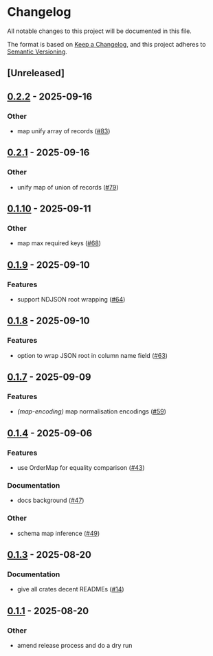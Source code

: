 # Changelog

All notable changes to this project will be documented in this file.

The format is based on [Keep a Changelog](https://keepachangelog.com/en/1.0.0/),
and this project adheres to [Semantic Versioning](https://semver.org/spec/v2.0.0.html).

## [Unreleased]

## [0.2.2](https://github.com/lmmx/polars-genson/compare/genson-core-v0.2.1...genson-core-v0.2.2) - 2025-09-16

### <!-- 9 -->Other

- map unify array of records ([#83](https://github.com/lmmx/polars-genson/pull/83))

## [0.2.1](https://github.com/lmmx/polars-genson/compare/genson-core-v0.2.0...genson-core-v0.2.1) - 2025-09-16

### <!-- 9 -->Other

- unify map of union of records ([#79](https://github.com/lmmx/polars-genson/pull/79))

## [0.1.10](https://github.com/lmmx/polars-genson/compare/genson-core-v0.1.9...genson-core-v0.1.10) - 2025-09-11

### <!-- 9 -->Other

- map max required keys ([#68](https://github.com/lmmx/polars-genson/pull/68))

## [0.1.9](https://github.com/lmmx/polars-genson/compare/genson-core-v0.1.8...genson-core-v0.1.9) - 2025-09-10

### <!-- 1 -->Features

- support NDJSON root wrapping ([#64](https://github.com/lmmx/polars-genson/pull/64))

## [0.1.8](https://github.com/lmmx/polars-genson/compare/genson-core-v0.1.7...genson-core-v0.1.8) - 2025-09-10

### <!-- 1 -->Features

- option to wrap JSON root in column name field ([#63](https://github.com/lmmx/polars-genson/pull/63))

## [0.1.7](https://github.com/lmmx/polars-genson/compare/genson-core-v0.1.6...genson-core-v0.1.7) - 2025-09-09

### <!-- 1 -->Features

- *(map-encoding)* map normalisation encodings ([#59](https://github.com/lmmx/polars-genson/pull/59))

## [0.1.4](https://github.com/lmmx/polars-genson/compare/genson-core-v0.1.3...genson-core-v0.1.4) - 2025-09-06

### <!-- 1 -->Features

- use OrderMap for equality comparison ([#43](https://github.com/lmmx/polars-genson/pull/43))

### <!-- 4 -->Documentation

- docs background ([#47](https://github.com/lmmx/polars-genson/pull/47))

### <!-- 9 -->Other

- schema map inference ([#49](https://github.com/lmmx/polars-genson/pull/49))

## [0.1.3](https://github.com/lmmx/polars-genson/compare/genson-core-v0.1.2...genson-core-v0.1.3) - 2025-08-20

### <!-- 4 -->Documentation

- give all crates decent READMEs ([#14](https://github.com/lmmx/polars-genson/pull/14))

## [0.1.1](https://github.com/lmmx/polars-genson/compare/genson-core-v0.1.0...genson-core-v0.1.1) - 2025-08-20

### <!-- 9 -->Other

- amend release process and do a dry run
